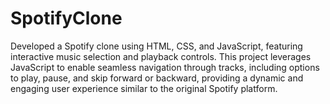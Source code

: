 # SpotifyClone
Developed a Spotify clone using HTML, CSS, and JavaScript, featuring interactive music selection and playback controls.
This project leverages JavaScript to enable seamless navigation through tracks, including options to play, pause, and skip forward or backward, providing a dynamic and engaging user experience similar to the original Spotify platform.
